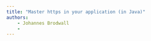 ```yaml
---
title: "Master https in your application (in Java)"
authors:
    - Johannes Brodwall
    -                            
---
```

